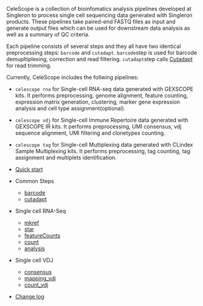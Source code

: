 CeleScope is a collection of bioinfomatics analysis pipelines developed at Singleron to process single cell sequencing data generated with Singleron products. These pipelines take paired-end FASTQ files as input and generate output files which can be used for downstream data analysis as well as a summary of QC criteria.

Each pipeline consists of several steps and they all have two identical preprocessing steps: `barcode` and `cutadapt`. `barcode`step is used for barcode demupltiplexing, correction and read filtering. `cutadapt`step calls [Cutadapt](https://cutadapt.readthedocs.io/en/stable/) for read trimming.

Currently, CeleScope includes the follwing pipelines:

- `celescope rna` for Single-cell RNA-seq data generated with GEXSCOPE kits. It performs preprocessing, genome alignment, feature counting, expression matrix generation, clustering, marker gene expression analysis and cell type assignment(optional).

- `celescope vdj` for Single-cell Immune Repertoire data generated with GEXSCOPE IR kits. It performs preprocessing, UMI consensus, vdj sequence alignment, UMI filtering and clonetypes counting. 

- `celescope tag` for Single-cell Multiplexing data generated with CLindex Sample Multiplexing kits. It performs preprocessing, tag counting, tag assignment and multiplets identification.

- [Quick start](quick_start.md)

- Common Steps
    - [barcode](tools/barcode.md)
    - [cutadapt](tools/cutadapt.md)

- Single cell RNA-Seq
    - [mkref](rna/mkref.md)
    - [star](rna/star.md)
    - [featureCounts](tools/featureCounts.md)
    - [count](rna/count.md)
    - [analysis](rna/analysis.md)

- Single cell VDJ
    - [consensus](tools/consensus.md)
    - [mapping_vdj](vdj/mapping_vdj.md)
    - [count_vdj](vdj/count_vdj.md)

- [Change log](CHANGELOG.md)